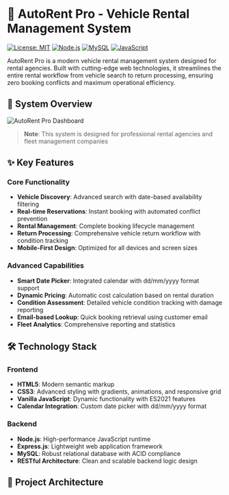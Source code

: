 # 🚙 AutoRent Pro - Vehicle Rental Management System

[![License: MIT](https://img.shields.io/badge/License-MIT-blue.svg)](https://opensource.org/licenses/MIT)
[![Node.js](https://img.shields.io/badge/Node.js-16%2B-brightgreen.svg)](https://nodejs.org/)
[![MySQL](https://img.shields.io/badge/MySQL-8.0%2B-orange.svg)](https://www.mysql.com/)
[![JavaScript](https://img.shields.io/badge/JavaScript-ES2021-yellow.svg)](https://developer.mozilla.org/en-US/docs/Web/JavaScript)

AutoRent Pro is a modern vehicle rental management system designed for rental agencies. Built with cutting-edge web technologies, it streamlines the entire rental workflow from vehicle search to return processing, ensuring zero booking conflicts and maximum operational efficiency.

## 🎯 System Overview

![AutoRent Pro Dashboard](./frontend/dashboard.png) <!-- Replace this with your actual screenshot -->

> **Note**: This system is designed for professional rental agencies and fleet management companies

## ✨ Key Features

### Core Functionality
- **Vehicle Discovery**: Advanced search with date-based availability filtering
- **Real-time Reservations**: Instant booking with automated conflict prevention
- **Rental Management**: Complete booking lifecycle management
- **Return Processing**: Comprehensive vehicle return workflow with condition tracking
- **Mobile-First Design**: Optimized for all devices and screen sizes

### Advanced Capabilities
- **Smart Date Picker**: Integrated calendar with dd/mm/yyyy format support
- **Dynamic Pricing**: Automatic cost calculation based on rental duration
- **Condition Assessment**: Detailed vehicle condition tracking with damage reporting
- **Email-based Lookup**: Quick booking retrieval using customer email
- **Fleet Analytics**: Comprehensive reporting and statistics

## 🛠️ Technology Stack

### Frontend
- **HTML5**: Modern semantic markup
- **CSS3**: Advanced styling with gradients, animations, and responsive grid
- **Vanilla JavaScript**: Dynamic functionality with ES2021 features
- **Calendar Integration**: Custom date picker with dd/mm/yyyy format

### Backend
- **Node.js**: High-performance JavaScript runtime
- **Express.js**: Lightweight web application framework
- **MySQL**: Robust relational database with ACID compliance
- **RESTful Architecture**: Clean and scalable backend logic design

## 📁 Project Architecture

